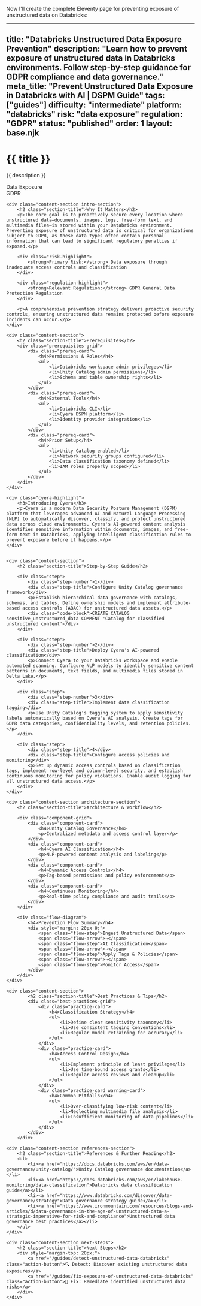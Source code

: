 Now I'll create the complete Eleventy page for preventing exposure of unstructured data on Databricks:

---
title: "Databricks Unstructured Data Exposure Prevention"
description: "Learn how to prevent exposure of unstructured data in Databricks environments. Follow step-by-step guidance for GDPR compliance and data governance."
meta_title: "Prevent Unstructured Data Exposure in Databricks with AI | DSPM Guide"
tags: ["guides"]
difficulty: "intermediate"
platform: "databricks"
risk: "data exposure"
regulation: "GDPR"
status: "published"
order: 1
layout: base.njk
---

<div class="container">
    <div class="header">
        <h1>{{ title }}</h1>
        <p>{{ description }}</p>
        <div class="badge">Data Exposure</div>
        <div class="badge regulation">GDPR</div>
    </div>

    <div class="content-section intro-section">
        <h2 class="section-title">Why It Matters</h2>
        <p>The core goal is to proactively secure every location where unstructured data—documents, images, logs, free-form text, and multimedia files—is stored within your Databricks environment. Preventing exposure of unstructured data is critical for organizations subject to GDPR, as these data types often contain personal information that can lead to significant regulatory penalties if exposed.</p>
        
        <div class="risk-highlight">
            <strong>Primary Risk:</strong> Data exposure through inadequate access controls and classification
        </div>
        
        <div class="regulation-highlight">
            <strong>Relevant Regulation:</strong> GDPR General Data Protection Regulation
        </div>
        
        <p>A comprehensive prevention strategy delivers proactive security controls, ensuring unstructured data remains protected before exposure incidents can occur.</p>
    </div>

    <div class="content-section">
        <h2 class="section-title">Prerequisites</h2>
        <div class="prerequisites-grid">
            <div class="prereq-card">
                <h4>Permissions & Roles</h4>
                <ul>
                    <li>Databricks workspace admin privileges</li>
                    <li>Unity Catalog admin permissions</li>
                    <li>Schema and table ownership rights</li>
                </ul>
            </div>
            <div class="prereq-card">
                <h4>External Tools</h4>
                <ul>
                    <li>Databricks CLI</li>
                    <li>Cyera DSPM platform</li>
                    <li>Identity provider integration</li>
                </ul>
            </div>
            <div class="prereq-card">
                <h4>Prior Setup</h4>
                <ul>
                    <li>Unity Catalog enabled</li>
                    <li>Network security groups configured</li>
                    <li>Data classification taxonomy defined</li>
                    <li>IAM roles properly scoped</li>
                </ul>
            </div>
        </div>
    </div>
	
    <div class="cyera-highlight">
        <h3>Introducing Cyera</h3>
        <p>Cyera is a modern Data Security Posture Management (DSPM) platform that leverages advanced AI and Natural Language Processing (NLP) to automatically discover, classify, and protect unstructured data across cloud environments. Cyera's AI-powered content analysis identifies sensitive information within documents, images, and free-form text in Databricks, applying intelligent classification rules to prevent exposure before it happens.</p>
    </div>
	

    <div class="content-section">
        <h2 class="section-title">Step-by-Step Guide</h2>
        
        <div class="step">
            <div class="step-number">1</div>
            <div class="step-title">Configure Unity Catalog governance framework</div>
            <p>Establish hierarchical data governance with catalogs, schemas, and tables. Define ownership models and implement attribute-based access controls (ABAC) for unstructured data assets.</p>
            <div class="code-block">CREATE CATALOG sensitive_unstructured_data COMMENT 'Catalog for classified unstructured content'</div>
        </div>

        <div class="step">
            <div class="step-number">2</div>
            <div class="step-title">Deploy Cyera's AI-powered classification</div>
            <p>Connect Cyera to your Databricks workspace and enable automated scanning. Configure NLP models to identify sensitive content patterns in documents, text fields, and multimedia files stored in Delta Lake.</p>
        </div>

        <div class="step">
            <div class="step-number">3</div>
            <div class="step-title">Implement data classification tagging</div>
            <p>Use Unity Catalog's tagging system to apply sensitivity labels automatically based on Cyera's AI analysis. Create tags for GDPR data categories, confidentiality levels, and retention policies.</p>
        </div>

        <div class="step">
            <div class="step-title">4</div>
            <div class="step-title">Configure access policies and monitoring</div>
            <p>Set up dynamic access controls based on classification tags, implement row-level and column-level security, and establish continuous monitoring for policy violations. Enable audit logging for all unstructured data access.</p>
        </div>
    </div>

    <div class="content-section architecture-section">
        <h2 class="section-title">Architecture & Workflow</h2>
        
        <div class="component-grid">
            <div class="component-card">
                <h4>Unity Catalog Governance</h4>
                <p>Centralized metadata and access control layer</p>
            </div>
            <div class="component-card">
                <h4>Cyera AI Classification</h4>
                <p>NLP-powered content analysis and labeling</p>
            </div>
            <div class="component-card">
                <h4>Dynamic Access Controls</h4>
                <p>Tag-based permissions and policy enforcement</p>
            </div>
            <div class="component-card">
                <h4>Continuous Monitoring</h4>
                <p>Real-time policy compliance and audit trails</p>
            </div>
        </div>

        <div class="flow-diagram">
            <h4>Prevention Flow Summary</h4>
            <div style="margin: 20px 0;">
                <span class="flow-step">Ingest Unstructured Data</span>
                <span class="flow-arrow">→</span>
                <span class="flow-step">AI Classification</span>
                <span class="flow-arrow">→</span>
                <span class="flow-step">Apply Tags & Policies</span>
                <span class="flow-arrow">→</span>
                <span class="flow-step">Monitor Access</span>
            </div>
        </div>
    </div>

	<div class="content-section">
	        <h2 class="section-title">Best Practices & Tips</h2>
	        <div class="best-practices-grid">
	            <div class="practice-card">
	                <h4>Classification Strategy</h4>
	                <ul>
	                    <li>Define clear sensitivity taxonomy</li>
	                    <li>Use consistent tagging conventions</li>
	                    <li>Regular model retraining for accuracy</li>
	                </ul>
	            </div>
	            <div class="practice-card">
	                <h4>Access Control Design</h4>
	                <ul>
	                    <li>Implement principle of least privilege</li>
	                    <li>Use time-bound access grants</li>
	                    <li>Regular access reviews and cleanup</li>
	                </ul>
	            </div>
	            <div class="practice-card warning-card">
	                <h4>Common Pitfalls</h4>
	                <ul>
	                    <li>Over-classifying low-risk content</li>
	                    <li>Neglecting multimedia file analysis</li>
	                    <li>Insufficient monitoring of data pipelines</li>
	                </ul>
	            </div>
	        </div>
	    </div>

    <div class="content-section references-section">
        <h2 class="section-title">References & Further Reading</h2>
        <ul>
            <li><a href="https://docs.databricks.com/aws/en/data-governance/unity-catalog/">Unity Catalog governance documentation</a></li>
            <li><a href="https://docs.databricks.com/aws/en/lakehouse-monitoring/data-classification">Databricks data classification guide</a></li>
            <li><a href="https://www.databricks.com/discover/data-governance/strategy">Data governance strategy guide</a></li>
            <li><a href="https://www.ironmountain.com/resources/blogs-and-articles/d/data-governance-in-the-age-of-unstructured-data-a-strategic-imperative-for-risk-and-compliance">Unstructured data governance best practices</a></li>
        </ul>
    </div>

    <div class="content-section next-steps">
        <h2 class="section-title">Next Steps</h2>
        <div style="margin-top: 20px;">
            <a href="/guides/detect-unstructured-data-databricks" class="action-button">🔍 Detect: Discover existing unstructured data exposures</a>
            <a href="/guides/fix-exposure-of-unstructured-data-databricks" class="action-button">🔧 Fix: Remediate identified unstructured data risks</a>
        </div>
    </div>
</div>